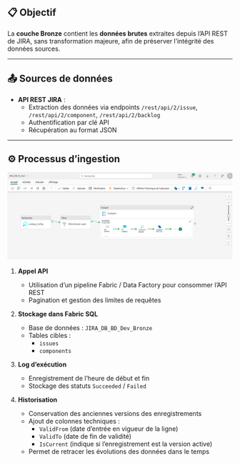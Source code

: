 ## 📋 Objectif
La **couche Bronze** contient les **données brutes** extraites depuis l’API REST de JIRA, sans transformation majeure, afin de préserver l’intégrité des données sources.

---

## 📤 Sources de données
- **API REST JIRA** :
  - Extraction des données via endpoints `/rest/api/2/issue`, `/rest/api/2/component`, `/rest/api/2/backlog`
  - Authentification par clé API
  - Récupération au format JSON

---
## ⚙️ Processus d’ingestion
![BronzePiplinne](images/JIRA_DB_PL_Run1.png)  
1. **Appel API**  
   - Utilisation d’un pipeline Fabric / Data Factory pour consommer l’API REST  
   - Pagination et gestion des limites de requêtes

2. **Stockage dans Fabric SQL**  
   - Base de données : `JIRA_DB_BD_Dev_Bronze`  
   - Tables cibles :   
     - `issues`  
     - `components`

3. **Log d’exécution**  
   - Enregistrement de l’heure de début et fin  
   - Stockage des statuts `Succeeded` / `Failed`

4. **Historisation**  
   - Conservation des anciennes versions des enregistrements  
   - Ajout de colonnes techniques :  
     - `ValidFrom` (date d’entrée en vigueur de la ligne)  
     - `ValidTo` (date de fin de validité)  
     - `IsCurrent` (indique si l’enregistrement est la version active)  
   - Permet de retracer les évolutions des données dans le temps
